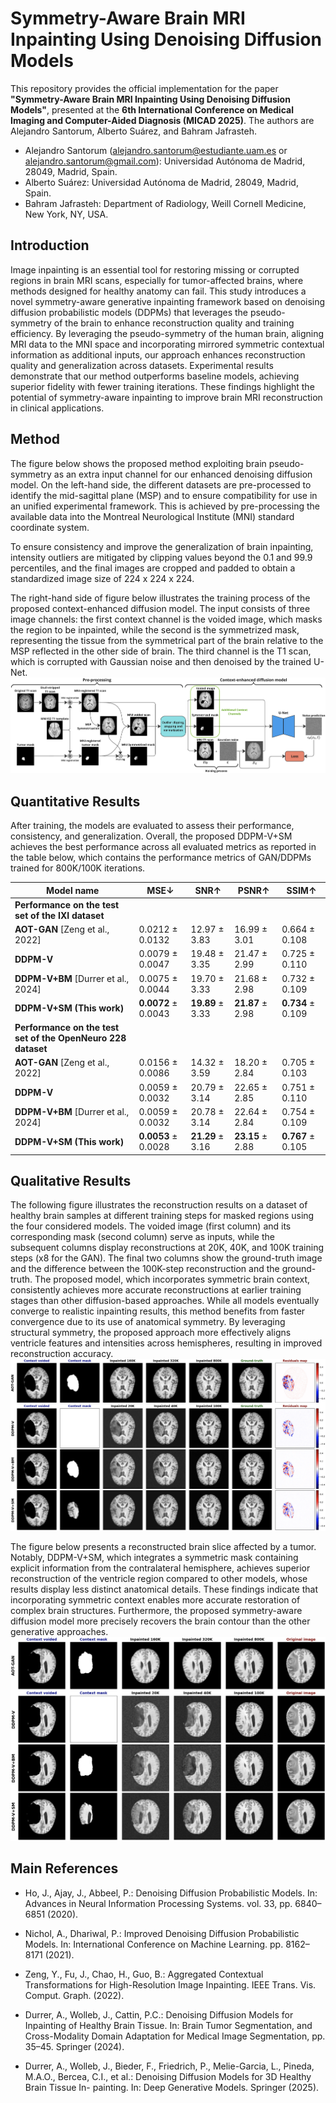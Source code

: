 # Symmetry-Aware Brain MRI Inpainting Using Denoising Diffusion Models
This repository provides the official implementation for the paper **"Symmetry-Aware Brain MRI Inpainting Using Denoising Diffusion Models"**, presented at the **6th International Conference on Medical Imaging and Computer-Aided Diagnosis (MICAD 2025)**. The authors are Alejandro Santorum, Alberto Suárez, and Bahram Jafrasteh.

- Alejandro Santorum (alejandro.santorum@estudiante.uam.es or alejandro.santorum@gmail.com): Universidad Autónoma de Madrid, 28049, Madrid, Spain.
- Alberto Suárez: Universidad Autónoma de Madrid, 28049, Madrid, Spain.
- Bahram Jafrasteh: Department of Radiology, Weill Cornell Medicine, New York, NY, USA.


## Introduction
Image inpainting is an essential tool for restoring missing or corrupted regions in brain MRI scans, especially for tumor-affected brains, where methods designed for healthy anatomy can fail. This study introduces a novel symmetry-aware generative inpainting framework based on denoising diffusion probabilistic models (DDPMs) that leverages the pseudo-symmetry of the brain to enhance reconstruction quality and training efficiency. By leveraging the pseudo-symmetry of the human brain, aligning MRI data to the MNI space and incorporating mirrored symmetric contextual information as additional inputs, our approach enhances reconstruction quality and generalization across datasets. Experimental results demonstrate that our method outperforms baseline models, achieving superior fidelity with fewer training iterations. These findings highlight the potential of symmetry-aware inpainting to improve brain MRI reconstruction in clinical applications.


## Method
The figure below shows the proposed method exploiting brain pseudo-symmetry as an extra input channel for our enhanced denoising diffusion model. On the left-hand side, the different datasets are pre-processed to identify the mid-sagittal plane (MSP) and to ensure compatibility for use in an unified experimental framework. This is achieved by pre-processing the available data into the Montreal Neurological Institute (MNI) standard coordinate system.

To ensure consistency and improve the generalization of brain inpainting, intensity outliers are mitigated by clipping values beyond the 0.1 and 99.9 percentiles, and the final images are cropped and padded to obtain a standardized image size of 224 x 224 x 224.

The right-hand side of figure below illustrates the training process of the proposed context-enhanced diffusion model. The input consists of three image channels: the first context channel is the voided image, which masks the region to be inpainted, while the second is the symmetrized mask, representing the tissue from the symmetrical part of the brain relative to the MSP reflected in the other side of brain. The third channel is the T1 scan, which is corrupted with Gaussian noise and then denoised by the trained U-Net.
![Symmetry-Aware DDPM](imgs/symm_ddpm_diagram.png)
<!---
<img src="imgs/symm_ddpm_diagram.png" width=450 height=320 alt="Symmetry-Aware DDPM">
-->


## Quantitative Results
After training, the models are evaluated to assess their performance, consistency, and generalization.
Overall, the proposed DDPM-V+SM achieves the best performance across all evaluated metrics as reported in the table below, which contains the performance metrics of GAN/DDPMs trained for 800K/100K iterations.

| Model name | MSE↓ | SNR↑ | PSNR↑ | SSIM↑ |
|------------|------|------|-------|-------|
| **Performance on the test set of the IXI dataset** |||||
| **AOT-GAN** [Zeng et al., 2022] | 0.0212 ± 0.0132 | 12.97 ± 3.83 | 16.99 ± 3.01 | 0.664 ± 0.108 |
| **DDPM-V** | 0.0079 ± 0.0047 | 19.48 ± 3.35 | 21.47 ± 2.99 | 0.725 ± 0.110 |
| **DDPM-V+BM** [Durrer et al., 2024] | 0.0075 ± 0.0044 | 19.70 ± 3.33 | 21.68 ± 2.98 | 0.732 ± 0.109 |
| **DDPM-V+SM (This work)** | **0.0072** ± 0.0043 | **19.89** ± 3.33 | **21.87** ± 2.98 | **0.734** ± 0.109 |
| **Performance on the test set of the OpenNeuro 228 dataset** |||||
| **AOT-GAN** [Zeng et al., 2022] | 0.0156 ± 0.0086 | 14.32 ± 3.59 | 18.20 ± 2.84 | 0.705 ± 0.103 |
| **DDPM-V** | 0.0059 ± 0.0032 | 20.79 ± 3.14 | 22.65 ± 2.85 | 0.751 ± 0.110 |
| **DDPM-V+BM** [Durrer et al., 2024] | 0.0059 ± 0.0032 | 20.78 ± 3.14 | 22.64 ± 2.84 | 0.754 ± 0.109 |
| **DDPM-V+SM (This work)** | **0.0053** ± 0.0028 | **21.29** ± 3.16 | **23.15** ± 2.88 | **0.767** ± 0.105 |


## Qualitative Results
The following figure illustrates the reconstruction results on a dataset of healthy brain samples at different training steps for masked regions using the four considered models. The voided image (first column) and its corresponding mask (second column) serve as inputs, while the subsequent columns display reconstructions at 20K, 40K, and 100K training steps (x8 for the GAN). The final two columns show the ground-truth image and the difference between the 100K-step reconstruction and the ground- truth. The proposed model, which incorporates symmetric brain context, consistently achieves more accurate reconstructions at earlier training stages than other diffusion-based approaches. While all models eventually converge to realistic inpainting results, this method benefits from faster convergence due to its use of anatomical symmetry. By leveraging structural symmetry, the proposed approach more effectively aligns ventricle features and intensities across hemispheres, resulting in improved reconstruction accuracy.
![Inpainted Healthy Slice](imgs/healthy_inpainted_slice.png)
<!---
<img src="imgs/healthy_inpainted_slice.png" width=450 height=320 alt="Symmetry-Aware DDPM">
-->

The figure below presents a reconstructed brain slice affected by a tumor. Notably, DDPM-V+SM, which integrates a symmetric mask containing explicit information from the contralateral hemisphere, achieves superior reconstruction of the ventricle region compared to other models, whose results display less distinct anatomical details. These findings indicate that incorporating symmetric context enables more accurate restoration of complex brain structures. Furthermore, the proposed symmetry-aware diffusion model more precisely recovers the brain contour than the other generative approaches.
![Inpainted Diseased Slice](imgs/diseased_inpainted_slice.png)
<!---
<img src="imgs/diseased_inpainted_slice.png" width=450 height=320 alt="Symmetry-Aware DDPM">
-->


## Main References
- Ho, J., Ajay, J., Abbeel, P.: Denoising Diffusion Probabilistic Models. In: Advances in Neural Information Processing Systems. vol. 33, pp. 6840–6851 (2020).

- Nichol, A., Dhariwal, P.: Improved Denoising Diffusion Probabilistic Models. In:
International Conference on Machine Learning. pp. 8162–8171 (2021).

- Zeng, Y., Fu, J., Chao, H., Guo, B.: Aggregated Contextual Transformations for
High-Resolution Image Inpainting. IEEE Trans. Vis. Comput. Graph. (2022).

- Durrer, A., Wolleb, J., Cattin, P.C.: Denoising Diffusion Models for Inpainting of Healthy Brain Tissue. In: Brain Tumor Segmentation, and Cross-Modality Domain Adaptation for Medical Image Segmentation, pp. 35–45. Springer (2024).

- Durrer, A., Wolleb, J., Bieder, F., Friedrich, P., Melie-Garcia, L., Pineda, M.A.O., Bercea, C.I., et al.: Denoising Diffusion Models for 3D Healthy Brain Tissue In- painting. In: Deep Generative Models. Springer (2025).
